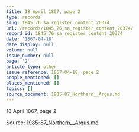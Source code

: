 ```yaml
---
title: 18 April 1867, page 2
type: records
slug: 1845_76_sa_register_content_20374
url: /records/1845_76_sa_register_content_20374/
record_id: 1845_76_sa_register_content_20374
date: '1867-04-18'
date_display: null
volume: null
issue_number: null
page: '2'
article_type: other
issue_reference: 1867-04-18, page 2
people_mentioned: []
places_mentioned: []
topics: []
source_document: 1985-87_Northern__Argus.md
---
```


18 April 1867, page 2

Source: [1985-87_Northern__Argus.md](/downloads/markdown/1985-87_Northern__Argus.md)
